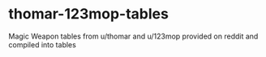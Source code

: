 # thomar-123mop-tables
Magic Weapon tables from u/thomar and u/123mop provided on reddit and compiled into tables
